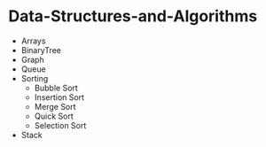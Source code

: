 # Data-Structures-and-Algorithms


- Arrays
- BinaryTree
- Graph
- Queue
- Sorting
    - Bubble Sort
    - Insertion Sort
    - Merge Sort
    - Quick Sort
    - Selection Sort
- Stack
